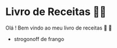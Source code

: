 # Livro de Receitas :man_cook:

Olá ! Bem vindo ao meu livro de receitas :cookie: :cookie:



- strogonoff de frango

